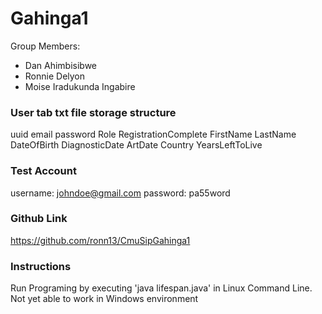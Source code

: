 # Gahinga1
Group Members:
- Dan Ahimbisibwe
- Ronnie Delyon
- Moise Iradukunda Ingabire

### User tab txt file storage structure
uuid    email   password    Role    RegistrationComplete    FirstName   LastName    DateOfBirth    DiagnosticDate    ArtDate    Country    YearsLeftToLive

### Test Account
username: johndoe@gmail.com
password: pa55word

### Github Link
https://github.com/ronn13/CmuSipGahinga1

### Instructions
Run Programing by executing 'java lifespan.java' in Linux Command Line.
Not yet able to work in Windows environment